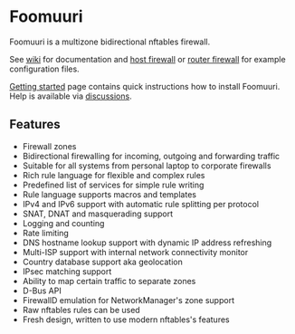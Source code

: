 # Foomuuri

Foomuuri is a multizone bidirectional nftables firewall.

See [wiki](https://github.com/FoobarOy/foomuuri/wiki) for documentation
and [host firewall](https://github.com/FoobarOy/foomuuri/wiki/Host-Firewall)
or [router firewall](https://github.com/FoobarOy/foomuuri/wiki/Router-Firewall)
for example configuration files.

[Getting started](https://github.com/FoobarOy/foomuuri/wiki/Getting-Started)
page contains quick instructions how to install Foomuuri. Help is available
via [discussions](https://github.com/FoobarOy/foomuuri/discussions).


## Features

* Firewall zones
* Bidirectional firewalling for incoming, outgoing and forwarding traffic
* Suitable for all systems from personal laptop to corporate firewalls
* Rich rule language for flexible and complex rules
* Predefined list of services for simple rule writing
* Rule language supports macros and templates
* IPv4 and IPv6 support with automatic rule splitting per protocol
* SNAT, DNAT and masquerading support
* Logging and counting
* Rate limiting
* DNS hostname lookup support with dynamic IP address refreshing
* Multi-ISP support with internal network connectivity monitor
* Country database support aka geolocation
* IPsec matching support
* Ability to map certain traffic to separate zones
* D-Bus API
* FirewallD emulation for NetworkManager's zone support
* Raw nftables rules can be used
* Fresh design, written to use modern nftables's features
